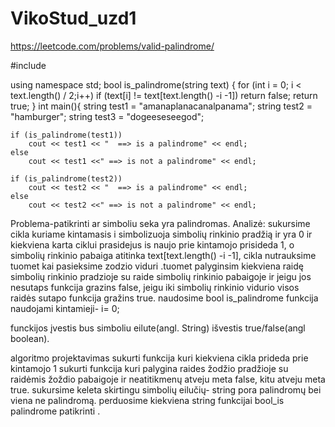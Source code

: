 # VikoStud_uzd1
https://leetcode.com/problems/valid-palindrome/






#include  <iostream>

using namespace std;
bool is_palindrome(string text)
{
    for (int i = 0; i < text.length() / 2;i++)
        if (text[i] != text[text.length() -i -1])
            return false;
    return true;
}
int main(){
    string test1 = "amanaplanacanalpanama";
    string test2 = "hamburger";
    string test3 = "dogeeseseegod";
    
    if (is_palindrome(test1))
        cout << test1 << "  ==> is a palindrome" << endl;
    else
        cout << test1 <<" ==> is not a palindrome" << endl;

    if (is_palindrome(test2))
        cout << test2 << "  ==> is a palindrome" << endl;
    else
        cout << test2 <<" ==> is not a palindrome" << endl;
                                                          

                                                          
                                                          
                                                          

Problema-patikrinti ar simboliu seka yra palindromas.
Analizė:
sukursime cikla kuriame kintamasis i simbolizuoja simbolių rinkinio pradžią ir yra 0 ir kiekviena karta ciklui prasidejus is naujo prie kintamojo prisideda 1, o simbolių rinkinio pabaiga atitinka text[text.length() -i -1], cikla nutrauksime tuomet kai pasieksime zodzio viduri .tuomet palyginsim kiekviena raidę simbolių rinkinio pradzioje su raide
simbolių rinkinio pabaigoje ir jeigu jos nesutaps funkcija grazins false, jeigu iki simbolių rinkinio vidurio visos raidės sutapo funkcija gražins true.
naudosime bool is_palindrome funkcija 
naudojami kintamieji-
i= 0;

funckijos įvestis bus simboliu eilute(angl. String) 
išvestis true/false(angl boolean).

algoritmo projektavimas 
sukurti funkcija kuri kiekviena cikla prideda prie kintamojo 1
sukurti funkcija kuri palygina raides žodžio pradžioje su raidėmis žoždio pabaigoje ir neatitikmenų atveju meta false, kitu atveju meta true.
sukursime keleta skirtingu simbolių eilučių- string pora palindromų bei viena ne palindromą.
perduosime kiekviena string funkcijai bool_is palindrome patikrinti .


